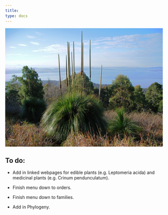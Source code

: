 ```yaml
---
title: 
type: docs
---
```


![Xanthorrhea johnsonii](xanthorrhoea_johnsonii.jpg)



## To do:

* Add in linked webpages for edible plants (e.g. Leptomeria acida) and medicinal plants (e.g. Crinum pendunculatum). 

* Finish menu down to orders. 

* Finish menu down to families. 

* Add in Phylogeny. 
